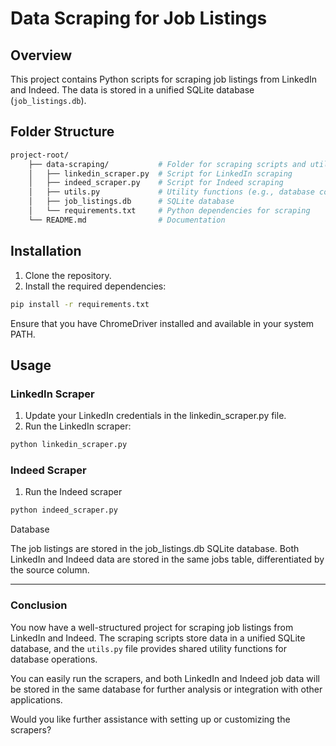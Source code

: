 # Data Scraping for Job Listings

## Overview
This project contains Python scripts for scraping job listings from LinkedIn and Indeed. The data is stored in a unified SQLite database (`job_listings.db`).

## Folder Structure
```bash
project-root/
    ├── data-scraping/           # Folder for scraping scripts and utilities
    │   ├── linkedin_scraper.py  # Script for LinkedIn scraping
    │   ├── indeed_scraper.py    # Script for Indeed scraping
    │   ├── utils.py             # Utility functions (e.g., database connection, insertion)
    │   ├── job_listings.db      # SQLite database 
    │   └── requirements.txt     # Python dependencies for scraping
    └── README.md                # Documentation
```


## Installation

1. Clone the repository.
2. Install the required dependencies:

```bash
pip install -r requirements.txt
```


Ensure that you have ChromeDriver installed and available in your system PATH.

## Usage

### LinkedIn Scraper
1. Update your LinkedIn credentials in the linkedin_scraper.py file.
2. Run the LinkedIn scraper:
```bash
python linkedin_scraper.py

```
### Indeed Scraper
1. Run the Indeed scraper
```bash
python indeed_scraper.py
```

Database

The job listings are stored in the job_listings.db SQLite database. Both LinkedIn and Indeed data are stored in the same jobs table, differentiated by the source column.


---

### **Conclusion**
You now have a well-structured project for scraping job listings from LinkedIn and Indeed. The scraping scripts store data in a unified SQLite database, and the `utils.py` file provides shared utility functions for database operations.

You can easily run the scrapers, and both LinkedIn and Indeed job data will be stored in the same database for further analysis or integration with other applications.

Would you like further assistance with setting up or customizing the scrapers?
